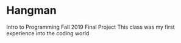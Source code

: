 # Hangman
Intro to Programming Fall 2019 Final Project
This class was my first experience into the coding world
